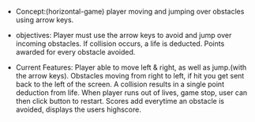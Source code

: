 - Concept:(horizontal-game) player moving and jumping over obstacles using arrow keys.

- objectives: Player must use the arrow keys to avoid and jump over incoming obstacles. If collision occurs, a life is deducted. Points awarded for every obstacle avoided.

- Current Features: Player able to move left & right, as well as jump.(with the arrow keys). Obstacles moving from right to left, if hit you get sent back to the left of the screen. A collision results in a single point deduction from life. When player runs out of lives, game stop, user can then click button to restart. Scores add everytime an obstacle is avoided, displays the users highscore.
